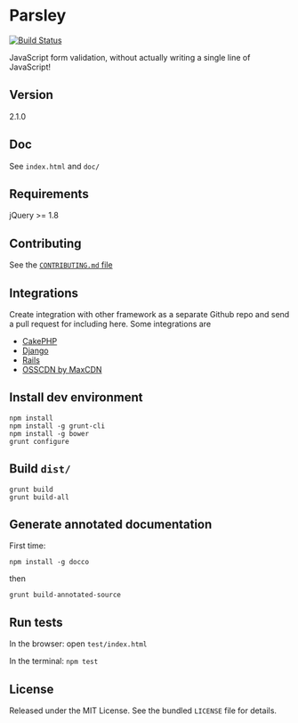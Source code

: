 # Parsley

[![Build Status](https://travis-ci.org/guillaumepotier/Parsley.js.svg?branch=master)](https://travis-ci.org/guillaumepotier/Parsley.js)

JavaScript form validation, without actually writing a single line of JavaScript!

## Version

2.1.0

## Doc

See `index.html` and `doc/`

## Requirements

jQuery >= 1.8

## Contributing

See the [`CONTRIBUTING.md` file](https://github.com/guillaumepotier/Parsley.js/blob/master/CONTRIBUTING.md)

## Integrations

Create integration with other framework as a separate Github repo and send a pull request for including here.
Some integrations are

* [CakePHP](https://github.com/Codaxis/parsley-helper)
* [Django](https://github.com/agiliq/django-parsley)
* [Rails](https://github.com/mekishizufu/parsley-rails)
* [OSSCDN by MaxCDN](http://osscdn.com/#/parsleyjs)

## Install dev environment

```
npm install
npm install -g grunt-cli
npm install -g bower
grunt configure
```

## Build `dist/`

```
grunt build
grunt build-all
```

## Generate annotated documentation

First time:
```
npm install -g docco
```

then
```
grunt build-annotated-source
```

## Run tests

In the browser: open `test/index.html`

In the terminal: `npm test`

## License

Released under the MIT License. See the bundled `LICENSE` file for
details.
